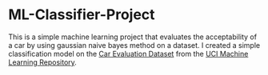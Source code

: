 # ML-Classifier-Project
This is a simple machine learning project that evaluates the acceptability of a car by using gaussian naive bayes method on a dataset.
I created a simple classification model on the [Car Evaluation Dataset](https://archive.ics.uci.edu/ml/datasets/Car+Evaluation) from the
[UCI Machine Learning Repository](https://archive.ics.uci.edu/ml/index.php).